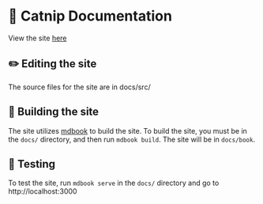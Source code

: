 # 🌿 Catnip Documentation
View the site [here](https://iinsertNameHere.github.io/catnip-docs)

## ✏️ Editing the site
The source files for the site are in docs/src/

## 🚧 Building the site
The site utilizes [mdbook](https://github.com/rust-lang/mdBook) to build the site.
To build the site, you must be in the `docs/` directory, and then run `mdbook build`.
The site will be in `docs/book`.

## 🧪 Testing
To test the site, run `mdbook serve` in the `docs/` directory and go to http://localhost:3000
